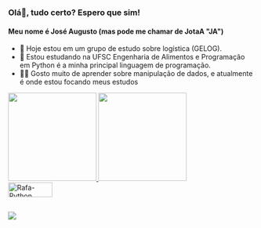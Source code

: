 ### Olá👋, tudo certo? Espero que sim! 
#### Meu nome é José Augusto (mas pode me chamar de JotaA "JA")

- 🔭 Hoje estou em um grupo de estudo sobre logística (GELOG).
- 🌱 Estou estudando na UFSC Engenharia de Alimentos e Programação em Python é a minha principal linguagem de programação.
- 👨‍💻 Gosto muito de aprender sobre manipulação de dados, e atualmente é onde estou focando meus estudos

 <div>
  <a href="https://github.com/josefdv0103">
  <img height="180em" src="https://github-readme-stats.vercel.app/api?username=josefdv0103&show_icons=true&theme=blue-green&include_all_commits=true&count_private=true"/>
  <img height="180em" src="https://github-readme-stats.vercel.app/api/top-langs/?username=josefdv0103&layout=compact&langs_count=7&theme=blue-green"/>
</div>
   <img align="center" alt="Rafa-Python" height="30" width="90" 
src="https://img.shields.io/badge/Python-14354C?style=for-the-badge&logo=python&logoColor=white">
</div>

  ##
 
<div> 

  <a href="https://www.linkedin.com/in/jos%C3%A9-augusto-florentino-dela-vedova-a4b060191/" target="_blank"><img src="https://img.shields.io/badge/-LinkedIn-%230077B5?style=for-the-badge&logo=linkedin&logoColor=white" target="_blank"></a> 
